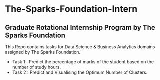 # The-Sparks-Foundation-Intern
Graduate Rotational Internship Program by The Sparks Foundation
---
This Repo contains tasks for Data Science & Business Analytics domains assigned by The Sparks Foundation.

* Task 1 : Predict the percentage of marks of the student based on the number of study hours.
* Task 2 : Predict and Visualising the Optimum Number of Clusters.
